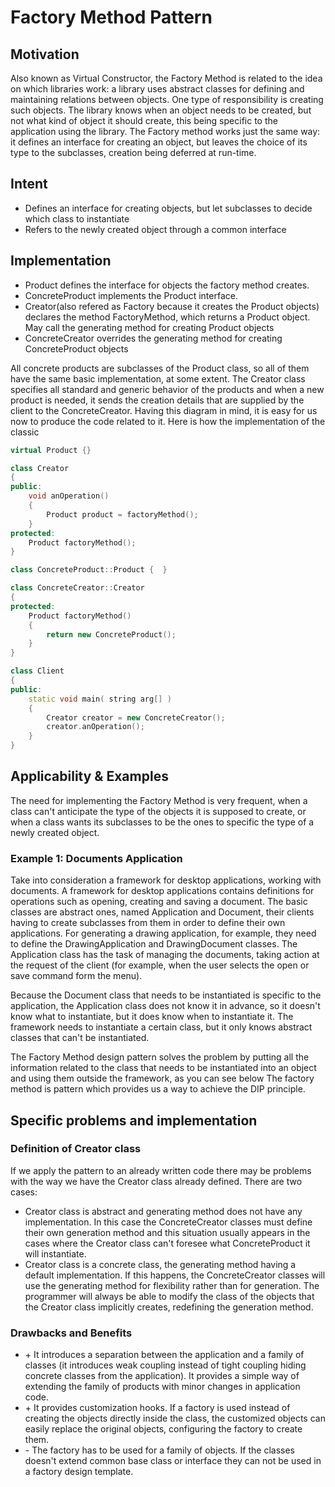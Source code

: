 # Factory Method Pattern

## Motivation
Also known as Virtual Constructor, the Factory Method is related to the idea on which libraries work: a library uses abstract classes for defining and maintaining relations between objects. One type of responsibility is creating such objects. The library knows when an object needs to be created, but not what kind of object it should create, this being specific to the application using the library. The Factory method works just the same way: it defines an interface for creating an object, but leaves the choice of its type to the subclasses, creation being deferred at run-time.

## Intent
- Defines an interface for creating objects, but let subclasses to decide which class to instantiate
- Refers to the newly created object through a common interface

## Implementation
- Product defines the interface for objects the factory method creates.
- ConcreteProduct implements the Product interface.
- Creator(also refered as Factory because it creates the Product objects) declares the method FactoryMethod, which returns a Product object. May call the generating method for creating Product objects
- ConcreteCreator overrides the generating method for creating ConcreteProduct objects

All concrete products are subclasses of the Product class, so all of them have the same basic implementation, at some extent. The Creator class specifies all standard and generic behavior of the products and when a new product is needed, it sends the creation details that are supplied by the client to the ConcreteCreator. Having this diagram in mind, it is easy for us now to produce the code related to it. Here is how the implementation of the classic 

```C++
virtual Product {}

class Creator 
{
public: 
    void anOperation() 
    {
        Product product = factoryMethod();
    }    
protected:
    Product factoryMethod();
}

class ConcreteProduct::Product {  }

class ConcreteCreator::Creator 
{
protected:
    Product factoryMethod() 
    {
        return new ConcreteProduct();
    }
}

class Client 
{
public:
    static void main( string arg[] ) 
    {
        Creator creator = new ConcreteCreator();
        creator.anOperation();
    }
}
```

## Applicability & Examples
The need for implementing the Factory Method is very frequent, when a class can't anticipate the type of the objects it is supposed to create, or when a class wants its subclasses to be the ones to specific the type of a newly created object.

### Example 1: Documents Application
Take into consideration a framework for desktop applications, working with documents. A framework for desktop applications contains definitions for operations such as opening, creating and saving a document. The basic classes are abstract ones, named Application and Document, their clients having to create subclasses from them in order to define their own applications. For generating a drawing application, for example, they need to define the DrawingApplication and DrawingDocument classes. The Application class has the task of managing the documents, taking action at the request of the client (for example, when the user selects the open or save command form the menu).

Because the Document class that needs to be instantiated is specific to the application, the Application class does not know it in advance, so it doesn't know what to instantiate, but it does know when to instantiate it. The framework needs to instantiate a certain class, but it only knows abstract classes that can't be instantiated.

The Factory Method design pattern solves the problem by putting all the information related to the class that needs to be instantiated into an object and using them outside the framework, as you can see below
The factory method is pattern which provides us a way to achieve the DIP principle. 

## Specific problems and implementation
### Definition of Creator class
If we apply the pattern to an already written code there may be problems with the way we have the Creator class already defined. There are two cases:
- Creator class is abstract and generating method does not have any implementation. In this case the ConcreteCreator classes must define their own generation method and this situation usually appears in the cases where the Creator class can't foresee what ConcreteProduct it will instantiate.
- Creator class is a concrete class, the generating method having a default implementation. If this happens, the ConcreteCreator classes will use the generating method for flexibility rather than for generation. The programmer will always be able to modify the class of the objects that the Creator class implicitly creates, redefining the generation method.

### Drawbacks and Benefits
- \+ It introduces a separation between the application and a family of classes (it introduces weak coupling instead of tight coupling hiding concrete classes from the application). It provides a simple way of extending the family of products with minor changes in application code.
- \+ It provides customization hooks. If a factory is used instead of creating the objects directly inside the class,  the customized objects can easily replace the original objects, configuring the factory to create them.
- \- The factory has to be used for a family of objects. If the classes doesn't extend common base class or interface they can not be used in a factory design template.
